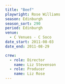 ```yaml
---
title: "Beef"
playwright: Rose Williams
season: Edinburgh
season_sort: 290
period: Edinburgh
venue:
  - C Venues - C Soco
date_start: 2011-08-03
date_end: 2011-08-29

crew:
  - role: Director
    name: Liz Stevenson
  - role: Producer
    name: Liz Rose
---
```

